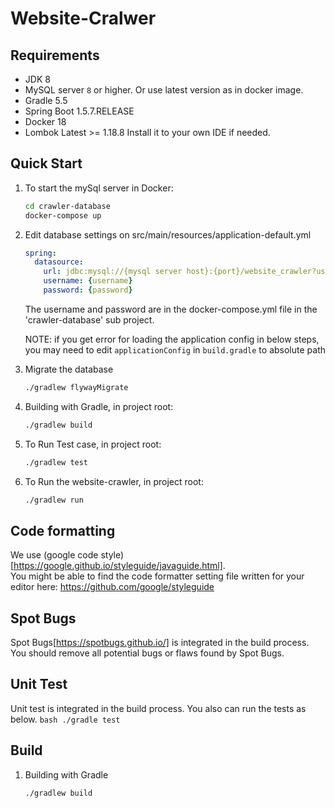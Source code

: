 
# Website-Cralwer

## Requirements
* JDK 8
* MySQL server `8` or higher. Or use latest version as in docker image.
* Gradle 5.5
* Spring Boot 1.5.7.RELEASE
* Docker 18
* Lombok Latest >= 1.18.8 Install it to your own IDE if needed.

## Quick Start

1. To start the mySql server in Docker:
   ```bash
   cd crawler-database
   docker-compose up

 2. Edit database settings on src/main/resources/application-default.yml
    ```yaml
    spring:
      datasource:
        url: jdbc:mysql://{mysql server host}:{port}/website_crawler?useSSL=false
        username: {username}
        password: {password}
    ```
    
    The username and password are in the docker-compose.yml file in the 'crawler-database' sub project.
    
    NOTE: if you get error for loading the application config in below steps, you may need to edit `applicationConfig` in `build.gradle` to absolute path

1. Migrate the database
    ```bash
    ./gradlew flywayMigrate
    ```
2. Building with Gradle, in project root:
    ```bash
    ./gradlew build
    ```
3. To Run Test case, in project root:
    ```bash
    ./gradlew test
    ```
4. To Run the website-crawler, in project root:
    ```bash
    ./gradlew run
    ```

## Code formatting
We use (google code style)[https://google.github.io/styleguide/javaguide.html].  
You might be able to find the code formatter setting file written for your editor here: https://github.com/google/styleguide

## Spot Bugs
Spot Bugs[https://spotbugs.github.io/] is integrated in the build process.
You should remove all potential bugs or flaws found by Spot Bugs.

## Unit Test
Unit test is integrated in the build process.
You also can run the tests as below.
    ```bash
    ./gradle test
    ```

## Build
1. Building with Gradle
    ```bash
    ./gradlew build
    ```
